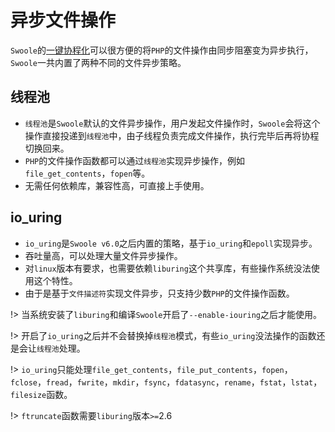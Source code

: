 # 异步文件操作

`Swoole`的[一键协程化](/runtime)可以很方便的将`PHP`的文件操作由同步阻塞变为异步执行，`Swoole`一共内置了两种不同的文件异步策略。

## 线程池

* `线程池`是`Swoole`默认的文件异步操作，用户发起文件操作时，`Swoole`会将这个操作直接投递到`线程池`中，由子线程负责完成文件操作，执行完毕后再将协程切换回来。
* `PHP`的文件操作函数都可以通过`线程池`实现异步操作，例如`file_get_contents`，`fopen`等。
* 无需任何依赖库，兼容性高，可直接上手使用。


## io_uring

* `io_uring`是`Swoole v6.0`之后内置的策略，基于`io_uring`和`epoll`实现异步。
* 吞吐量高，可以处理大量文件异步操作。
* 对`linux`版本有要求，也需要依赖`liburing`这个共享库，有些操作系统没法使用这个特性。
* 由于是基于`文件描述符`实现文件异步，只支持少数`PHP`的文件操作函数。


!> 当系统安装了`liburing`和编译`Swoole`开启了`--enable-iouring`之后才能使用。

!> 开启了`io_uring`之后并不会替换掉`线程池`模式，有些`io_uring`没法操作的函数还是会让`线程池`处理。

!> `io_uring`只能处理`file_get_contents`，`file_put_contents`，`fopen`，`fclose`，`fread`，`fwrite`，`mkdir`，`fsync`，`fdatasync`，`rename`，`fstat`，`lstat`，`filesize`函数。

!> `ftruncate`函数需要`liburing`版本`>=`2.6
